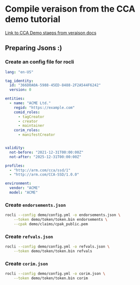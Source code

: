 # Compile veraison from the CCA demo tutorial

[Link to CCA Demo staeps from veraison docs](https://github.com/veraison/docs/blob/main/demo/cca/manual-end-to-end.md)

## Preparing Jsons :)

### Create an config file for rocli
```yml
lang: "en-US"

tag_identity:
  id: "366D0A0A-5988-45ED-8488-2F2A544F6242"
  version: 0

entities:
  - name: "ACME Ltd."
    regid: "https://example.com"
    comid_roles:
      - tagCreator
      - creator
      - maintainer
    corim_roles:
      - manifestCreator


validity:
  not-before: "2021-12-31T00:00:00Z"
  not-after: "2025-12-31T00:00:00Z"

profiles:
  - "http://arm.com/cca/ssd/1"
  - "http://arm.com/CCA-SSD/1.0.0"

environment:
  vendor: "ACME"
  model: "ACME"
```

### Create `endorsements.json`

```sh
rocli --config demo/config.yml -o endorsements.json \
    --token demo/token/token.bin endorsements \
    --cpak demo/claims/cpak_public.pem
```

### Create `refvals.json`

```sh
rocli --config demo/config.yml -o refvals.json \
    --token demo/token/token.bin refvals
```

### Create `corim.json`

```sh
rocli --config demo/config.yml -o corim.json \
    --token demo/token/token.bin corim
```
